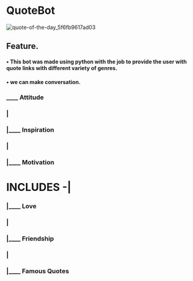 
# QuoteBot
![quote-of-the-day_5f6fb9617ad03](https://user-images.githubusercontent.com/88123015/128791024-21a6a085-756b-4710-9a5b-72af5aa08f49.png)

## Feature.

#### • This bot was made using python with the job to provide the user with quote links with different variety of genres.
#### • we can make conversation.

          
###               ____ Attitude
###              |
###              |____ Inspiration
###              |
###              |____ Motivation
# INCLUDES      -|
###              |____ Love 
###              |
###              |____ Friendship
###              |
###              |____ Famous Quotes 
